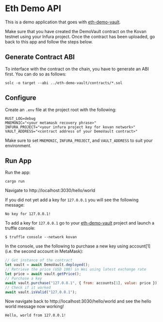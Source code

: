 # Eth Demo API #

This is a demo application that goes with [eth-demo-vault](https://github.com/fdeantoni/eth-demo-vault).

Make sure that you have created the DemoVault contract on the Kovan testnet
using your Infura project. Once the contract has been uploaded, go back to
this app and follow the steps below.

## Generate Contract ABI #

To interface with the contract on the chain, you have to generate an ABI
first. You can do so as follows:

    solc -o target --abi ../eth-demo-vault/contracts/*.sol

## Configure ##

Create an `.env` file at the project root with the following:
```env
RUST_LOG=debug
MNEMONIC="<your metamask recovery phrase>"
INFURA_PROJECT="<your infura project key for kovan network>"
VAULT_ADDRESS="<contract address of your DemoVault contract>"
```

Make sure to set `MNEMONIC`, `INFURA_PROJECT`, and `VAULT_ADDRESS` to
suit your environment. 

## Run App ##

Run the app:

    cargo run

Navigate to http://localhost:3030/hello/world

If you did not yet add a key for `127.0.0.1` you will see the following
message:

    No key for 127.0.0.1!

To add a key for `127.0.0.1` go to your [eth-demo-vault](https://github.com/fdeantoni/eth-demo-vault) project and launch a truffle console:

    $ truffle console --network kovan

In the console, use the following to purchase a new key using account[1] (i.e. the
second account in MetaMask):
```js
// Get instance of the contract
let vault = await DemoVault.deployed();
// Retrieve the price (USD 100) in Wei using latest exchange rate
let price = await vault.getPrice();
// Purchase a key
await vault.purchase("127.0.0.1", { from: accounts[1], value: price });
// Check if it worked
await vault.isValid("127.0.0.1");
```

Now navigate back to http://localhost:3030/hello/world and see the hello world
message now working!

    Hello, world from 127.0.0.1!
